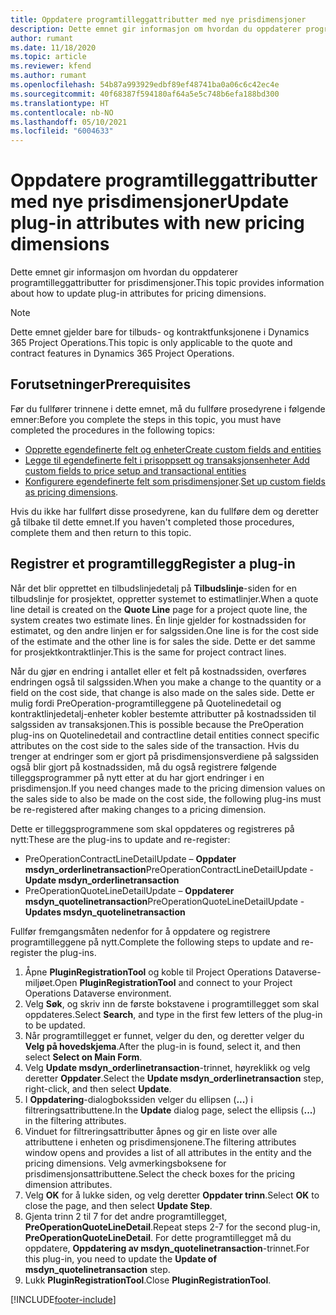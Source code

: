```yaml
---
title: Oppdatere programtilleggattributter med nye prisdimensjoner
description: Dette emnet gir informasjon om hvordan du oppdaterer programtilleggattributter for prisdimensjoner.
author: rumant
ms.date: 11/18/2020
ms.topic: article
ms.reviewer: kfend
ms.author: rumant
ms.openlocfilehash: 54b87a993929edbf89ef48741ba0a06c6c42ec4e
ms.sourcegitcommit: 40f68387f594180af64a5e5c748b6efa188bd300
ms.translationtype: HT
ms.contentlocale: nb-NO
ms.lasthandoff: 05/10/2021
ms.locfileid: "6004633"
---
```

# <a name="update-plug-in-attributes-with-new-pricing-dimensions"></a><span data-ttu-id="b9b54-103">Oppdatere programtilleggattributter med nye prisdimensjoner</span><span class="sxs-lookup"><span data-stu-id="b9b54-103">Update plug-in attributes with new pricing dimensions</span></span>

<span data-ttu-id="b9b54-104">Dette emnet gir informasjon om hvordan du oppdaterer programtilleggattributter for prisdimensjoner.</span><span class="sxs-lookup"><span data-stu-id="b9b54-104">This topic provides information about how to update plug-in attributes for pricing dimensions.</span></span>

> [!NOTE]
> <span data-ttu-id="b9b54-105">Dette emnet gjelder bare for tilbuds- og kontraktfunksjonene i Dynamics 365 Project Operations.</span><span class="sxs-lookup"><span data-stu-id="b9b54-105">This topic is only applicable to the quote and contract features in Dynamics 365 Project Operations.</span></span>

## <a name="prerequisites"></a><span data-ttu-id="b9b54-106">Forutsetninger</span><span class="sxs-lookup"><span data-stu-id="b9b54-106">Prerequisites</span></span>
<span data-ttu-id="b9b54-107">Før du fullfører trinnene i dette emnet, må du fullføre prosedyrene i følgende emner:</span><span class="sxs-lookup"><span data-stu-id="b9b54-107">Before you complete the steps in this topic, you must have completed the procedures in the following topics:</span></span>

  - [<span data-ttu-id="b9b54-108">Opprette egendefinerte felt og enheter</span><span class="sxs-lookup"><span data-stu-id="b9b54-108">Create custom fields and entities</span></span>](create-custom-fields-entities-pricing-dimensions.md) 
  - [<span data-ttu-id="b9b54-109">Legge til egendefinerte felt i prisoppsett og transaksjonsenheter </span><span class="sxs-lookup"><span data-stu-id="b9b54-109">Add custom fields to price setup and transactional entities</span></span>](add-custom-fields-price-setup-transactional-entities.md)
  - <span data-ttu-id="b9b54-110">[Konfigurere egendefinerte felt som prisdimensjoner](set-up-custom-fields-pricing-dimensions.md).</span><span class="sxs-lookup"><span data-stu-id="b9b54-110">[Set up custom fields as pricing dimensions](set-up-custom-fields-pricing-dimensions.md).</span></span> 
  
<span data-ttu-id="b9b54-111">Hvis du ikke har fullført disse prosedyrene, kan du fullføre dem og deretter gå tilbake til dette emnet.</span><span class="sxs-lookup"><span data-stu-id="b9b54-111">If you haven't completed those procedures, complete them and then return to this topic.</span></span>

## <a name="register-a-plug-in"></a><span data-ttu-id="b9b54-112">Registrer et programtillegg</span><span class="sxs-lookup"><span data-stu-id="b9b54-112">Register a plug-in</span></span>
<span data-ttu-id="b9b54-113">Når det blir opprettet en tilbudslinjedetalj på **Tilbudslinje**-siden for en tilbudslinje for prosjektet, oppretter systemet to estimatlinjer.</span><span class="sxs-lookup"><span data-stu-id="b9b54-113">When a quote line detail is created on the **Quote Line** page for a project quote line, the system creates two estimate lines.</span></span> <span data-ttu-id="b9b54-114">Én linje gjelder for kostnadssiden for estimatet, og den andre linjen er for salgssiden.</span><span class="sxs-lookup"><span data-stu-id="b9b54-114">One line is for the cost side of the estimate and the other line is for sales the side.</span></span> <span data-ttu-id="b9b54-115">Dette er det samme for prosjektkontraktlinjer.</span><span class="sxs-lookup"><span data-stu-id="b9b54-115">This is the same  for project contract lines.</span></span>

<span data-ttu-id="b9b54-116">Når du gjør en endring i antallet eller et felt på kostnadssiden, overføres endringen også til salgssiden.</span><span class="sxs-lookup"><span data-stu-id="b9b54-116">When you make a change to the quantity or a field on the cost side, that change is also made on the sales side.</span></span> <span data-ttu-id="b9b54-117">Dette er mulig fordi PreOperation-programtilleggene på Quotelinedetail og kontraktlinjedetalj-enheter kobler bestemte attributter på kostnadssiden til salgssiden av transaksjonen.</span><span class="sxs-lookup"><span data-stu-id="b9b54-117">This is possible because the PreOperation plug-ins on Quotelinedetail and contractline detail entities connect specific attributes on the cost side to the sales side of the transaction.</span></span> <span data-ttu-id="b9b54-118">Hvis du trenger at endringer som er gjort på prisdimensjonsverdiene på salgssiden også blir gjort på kostnadssiden, må du også registrere følgende tilleggsprogrammer på nytt etter at du har gjort endringer i en prisdimensjon.</span><span class="sxs-lookup"><span data-stu-id="b9b54-118">If you need changes made to the pricing dimension values on the sales side to also be made on the cost side, the following plug-ins must be re-registered after making changes to a pricing dimension.</span></span>

<span data-ttu-id="b9b54-119">Dette er tilleggsprogrammene som skal oppdateres og registreres på nytt:</span><span class="sxs-lookup"><span data-stu-id="b9b54-119">These are the plug-ins to update and re-register:</span></span>

- <span data-ttu-id="b9b54-120">PreOperationContractLineDetailUpdate – **Oppdater msdyn_orderlinetransaction**</span><span class="sxs-lookup"><span data-stu-id="b9b54-120">PreOperationContractLineDetailUpdate - **Update msdyn_orderlinetransaction**</span></span>
- <span data-ttu-id="b9b54-121">PreOperationQuoteLineDetailUpdate – **Oppdaterer msdyn_quotelinetransaction**</span><span class="sxs-lookup"><span data-stu-id="b9b54-121">PreOperationQuoteLineDetailUpdate - **Updates msdyn_quotelinetransaction**</span></span>

<span data-ttu-id="b9b54-122">Fullfør fremgangsmåten nedenfor for å oppdatere og registrere programtilleggene på nytt.</span><span class="sxs-lookup"><span data-stu-id="b9b54-122">Complete the following steps to update and re-register the plug-ins.</span></span>

1. <span data-ttu-id="b9b54-123">Åpne **PluginRegistrationTool** og koble til Project Operations Dataverse-miljøet.</span><span class="sxs-lookup"><span data-stu-id="b9b54-123">Open **PluginRegistrationTool** and connect to your Project Operations Dataverse environment.</span></span>
2. <span data-ttu-id="b9b54-124">Velg **Søk**, og skriv inn de første bokstavene i programtillegget som skal oppdateres.</span><span class="sxs-lookup"><span data-stu-id="b9b54-124">Select **Search**, and type in the first few letters of the plug-in to be updated.</span></span>
3. <span data-ttu-id="b9b54-125">Når programtillegget er funnet, velger du den, og deretter velger du **Velg på hovedskjema**.</span><span class="sxs-lookup"><span data-stu-id="b9b54-125">After the plug-in is found, select it, and then select **Select on Main Form**.</span></span>
4. <span data-ttu-id="b9b54-126">Velg **Update msdyn_orderlinetransaction**-trinnet, høyreklikk og velg deretter **Oppdater**.</span><span class="sxs-lookup"><span data-stu-id="b9b54-126">Select the **Update msdyn_orderlinetransaction** step, right-click, and then select **Update**.</span></span>
5. <span data-ttu-id="b9b54-127">I **Oppdatering**-dialogbokssiden velger du ellipsen (**...**) i filtreringsattributtene.</span><span class="sxs-lookup"><span data-stu-id="b9b54-127">In the **Update** dialog page, select the ellipsis (**...**) in the filtering attributes.</span></span>
6. <span data-ttu-id="b9b54-128">Vinduet for filtreringsattributter åpnes og gir en liste over alle attributtene i enheten og prisdimensjonene.</span><span class="sxs-lookup"><span data-stu-id="b9b54-128">The filtering attributes window opens and provides a list of all attributes in the entity and the pricing dimensions.</span></span> <span data-ttu-id="b9b54-129">Velg avmerkingsboksene for prisdimensjonsattributtene.</span><span class="sxs-lookup"><span data-stu-id="b9b54-129">Select the check boxes for the pricing dimension attributes.</span></span>
7. <span data-ttu-id="b9b54-130">Velg **OK** for å lukke siden, og velg deretter **Oppdater trinn**.</span><span class="sxs-lookup"><span data-stu-id="b9b54-130">Select **OK** to close the page, and then select **Update Step**.</span></span>
8. <span data-ttu-id="b9b54-131">Gjenta trinn 2 til 7 for det andre programtillegget, **PreOperationQuoteLineDetail**.</span><span class="sxs-lookup"><span data-stu-id="b9b54-131">Repeat steps 2-7 for the second plug-in, **PreOperationQuoteLineDetail**.</span></span> <span data-ttu-id="b9b54-132">For dette programtillegget må du oppdatere, **Oppdatering av msdyn_quotelinetransaction**-trinnet.</span><span class="sxs-lookup"><span data-stu-id="b9b54-132">For this plug-in, you need to update the **Update of msdyn_quotelinetransaction** step.</span></span>
9. <span data-ttu-id="b9b54-133">Lukk **PluginRegistrationTool**.</span><span class="sxs-lookup"><span data-stu-id="b9b54-133">Close **PluginRegistrationTool**.</span></span>


[!INCLUDE[footer-include](../includes/footer-banner.md)]